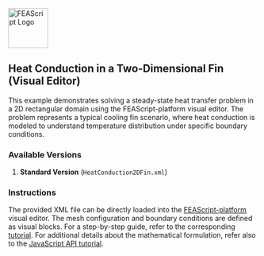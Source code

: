 <img src="https://feascript.github.io/FEAScript-website/assets/FEAScriptHeatTransfer.png" width="80" alt="FEAScript Logo">

## Heat Conduction in a Two-Dimensional Fin (Visual Editor)

This example demonstrates solving a steady-state heat transfer problem in a 2D rectangular domain using the FEAScript-platform visual editor. The problem represents a typical cooling fin scenario, where heat conduction is modeled to understand temperature distribution under specific boundary conditions.

### Available Versions

1. **Standard Version** (`HeatConduction2DFin.xml`)

### Instructions

The provided XML file can be directly loaded into the [FEAScript-platform](https://platform.feascript.com) visual editor. The mesh configuration and boundary conditions are defined as visual blocks. For a step-by-step guide, refer to the corresponding [tutorial](https://feascript.com/tutorials/HeatConduction2DFinPlatform.html). For additional details about the mathematical formulation, refer also to the [JavaScript API tutorial](https://feascript.com/tutorials/HeatConduction2DFin.html).